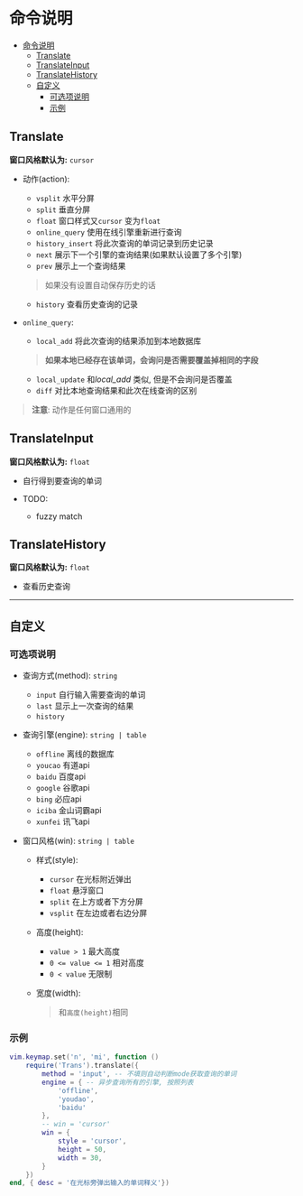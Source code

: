 # 命令说明

<!--toc:start-->
- [命令说明](#命令说明)
  - [Translate](#translate)
  - [TranslateInput](#translateinput)
  - [TranslateHistory](#translatehistory)
  - [自定义](#自定义)
    - [可选项说明](#可选项说明)
    - [示例](#示例)
<!--toc:end-->

## Translate
**窗口风格默认为:** `cursor`
- 动作(action):
    - `vsplit`         水平分屏
    - `split`          垂直分屏
    - `float`          窗口样式又`cursor` 变为`float`
    - `online_query`   使用在线引擎重新进行查询
    - `history_insert` 将此次查询的单词记录到历史记录  
    - `next`           展示下一个引擎的查询结果(如果默认设置了多个引擎)
    - `prev`           展示上一个查询结果
    > 如果没有设置自动保存历史的话

    - `history`        查看历史查询的记录

- `online_query`:
    - `local_add`    将此次查询的结果添加到本地数据库  
    > **如果本地已经存在该单词，会询问是否需要覆盖掉相同的字段**

    - `local_update` 和*local_add* 类似, 但是不会询问是否覆盖
    - `diff`         对比本地查询结果和此次在线查询的区别

>  **注意**: 动作是任何窗口通用的  
## TranslateInput
**窗口风格默认为:** `float`
- 自行得到要查询的单词

- TODO: 
    - fuzzy match

## TranslateHistory
**窗口风格默认为:** `float`
- 查看历史查询

---
## 自定义

### 可选项说明
- 查询方式(method): `string`
    - `input` 自行输入需要查询的单词
    - `last`  显示上一次查询的结果
    - `history`

- 查询引擎(engine): `string | table`
    - `offline` 离线的数据库
    - `youcao` 有道api
    - `baidu` 百度api
    - `google` 谷歌api
    - `bing` 必应api
    - `iciba` 金山词霸api
    - `xunfei` 讯飞api

- 窗口风格(win): `string | table`
    - 样式(style): 
        - `cursor` 在光标附近弹出
        - `float` 悬浮窗口
        - `split` 在上方或者下方分屏
        - `vsplit` 在左边或者右边分屏

    - 高度(height):
        - `value > 1` 最大高度
        - `0 <= value <= 1` 相对高度
        - `0 < value` 无限制

    - 宽度(width):
        > 和`高度(height)`相同
### 示例
```lua
vim.keymap.set('n', 'mi', function ()
    require('Trans').translate({
        method = 'input', -- 不填则自动判断mode获取查询的单词
        engine = { -- 异步查询所有的引擎, 按照列表
            'offline',
            'youdao',
            'baidu'
        },
        -- win = 'cursor'
        win = {
            style = 'cursor',
            height = 50,
            width = 30,
        }
    })
end, { desc = '在光标旁弹出输入的单词释义'})
```
